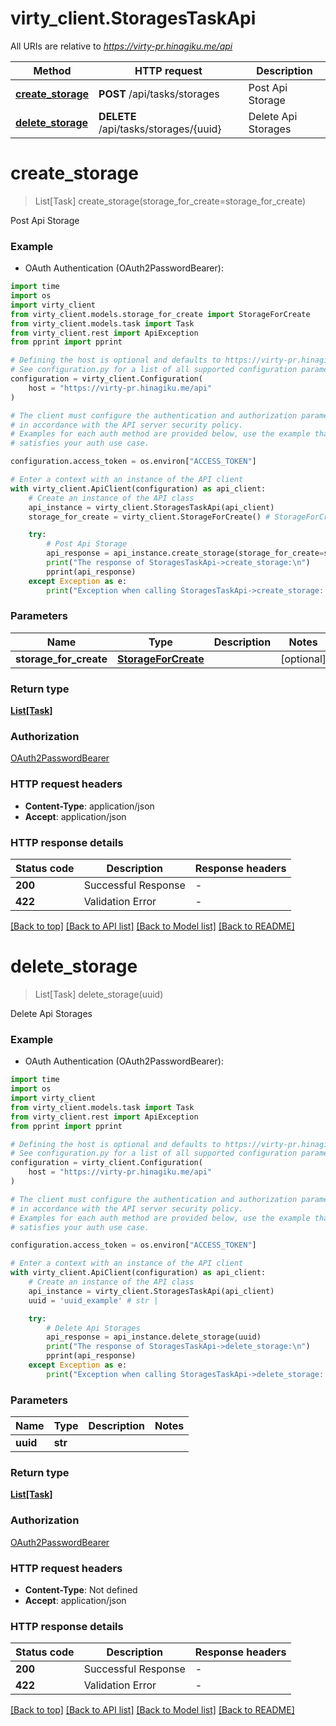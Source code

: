 # virty_client.StoragesTaskApi

All URIs are relative to *https://virty-pr.hinagiku.me/api*

Method | HTTP request | Description
------------- | ------------- | -------------
[**create_storage**](StoragesTaskApi.md#create_storage) | **POST** /api/tasks/storages | Post Api Storage
[**delete_storage**](StoragesTaskApi.md#delete_storage) | **DELETE** /api/tasks/storages/{uuid} | Delete Api Storages


# **create_storage**
> List[Task] create_storage(storage_for_create=storage_for_create)

Post Api Storage

### Example

* OAuth Authentication (OAuth2PasswordBearer):

```python
import time
import os
import virty_client
from virty_client.models.storage_for_create import StorageForCreate
from virty_client.models.task import Task
from virty_client.rest import ApiException
from pprint import pprint

# Defining the host is optional and defaults to https://virty-pr.hinagiku.me/api
# See configuration.py for a list of all supported configuration parameters.
configuration = virty_client.Configuration(
    host = "https://virty-pr.hinagiku.me/api"
)

# The client must configure the authentication and authorization parameters
# in accordance with the API server security policy.
# Examples for each auth method are provided below, use the example that
# satisfies your auth use case.

configuration.access_token = os.environ["ACCESS_TOKEN"]

# Enter a context with an instance of the API client
with virty_client.ApiClient(configuration) as api_client:
    # Create an instance of the API class
    api_instance = virty_client.StoragesTaskApi(api_client)
    storage_for_create = virty_client.StorageForCreate() # StorageForCreate |  (optional)

    try:
        # Post Api Storage
        api_response = api_instance.create_storage(storage_for_create=storage_for_create)
        print("The response of StoragesTaskApi->create_storage:\n")
        pprint(api_response)
    except Exception as e:
        print("Exception when calling StoragesTaskApi->create_storage: %s\n" % e)
```



### Parameters


Name | Type | Description  | Notes
------------- | ------------- | ------------- | -------------
 **storage_for_create** | [**StorageForCreate**](StorageForCreate.md)|  | [optional] 

### Return type

[**List[Task]**](Task.md)

### Authorization

[OAuth2PasswordBearer](../README.md#OAuth2PasswordBearer)

### HTTP request headers

 - **Content-Type**: application/json
 - **Accept**: application/json

### HTTP response details

| Status code | Description | Response headers |
|-------------|-------------|------------------|
**200** | Successful Response |  -  |
**422** | Validation Error |  -  |

[[Back to top]](#) [[Back to API list]](../README.md#documentation-for-api-endpoints) [[Back to Model list]](../README.md#documentation-for-models) [[Back to README]](../README.md)

# **delete_storage**
> List[Task] delete_storage(uuid)

Delete Api Storages

### Example

* OAuth Authentication (OAuth2PasswordBearer):

```python
import time
import os
import virty_client
from virty_client.models.task import Task
from virty_client.rest import ApiException
from pprint import pprint

# Defining the host is optional and defaults to https://virty-pr.hinagiku.me/api
# See configuration.py for a list of all supported configuration parameters.
configuration = virty_client.Configuration(
    host = "https://virty-pr.hinagiku.me/api"
)

# The client must configure the authentication and authorization parameters
# in accordance with the API server security policy.
# Examples for each auth method are provided below, use the example that
# satisfies your auth use case.

configuration.access_token = os.environ["ACCESS_TOKEN"]

# Enter a context with an instance of the API client
with virty_client.ApiClient(configuration) as api_client:
    # Create an instance of the API class
    api_instance = virty_client.StoragesTaskApi(api_client)
    uuid = 'uuid_example' # str | 

    try:
        # Delete Api Storages
        api_response = api_instance.delete_storage(uuid)
        print("The response of StoragesTaskApi->delete_storage:\n")
        pprint(api_response)
    except Exception as e:
        print("Exception when calling StoragesTaskApi->delete_storage: %s\n" % e)
```



### Parameters


Name | Type | Description  | Notes
------------- | ------------- | ------------- | -------------
 **uuid** | **str**|  | 

### Return type

[**List[Task]**](Task.md)

### Authorization

[OAuth2PasswordBearer](../README.md#OAuth2PasswordBearer)

### HTTP request headers

 - **Content-Type**: Not defined
 - **Accept**: application/json

### HTTP response details

| Status code | Description | Response headers |
|-------------|-------------|------------------|
**200** | Successful Response |  -  |
**422** | Validation Error |  -  |

[[Back to top]](#) [[Back to API list]](../README.md#documentation-for-api-endpoints) [[Back to Model list]](../README.md#documentation-for-models) [[Back to README]](../README.md)

